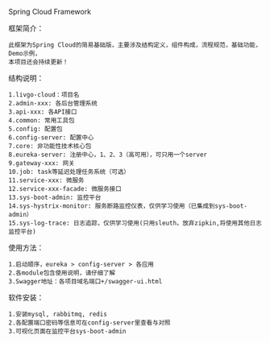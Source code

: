 Spring Cloud Framework

框架简介：

    此框架为Spring Cloud的简易基础版，主要涉及结构定义，组件构成，流程规范，基础功能，Demo示例，
    本项目还会持续更新！
    
结构说明：

    1.livgo-cloud：项目名
    2.admin-xxx: 各后台管理系统
    3.api-xxx: 各API接口
    4.common: 常用工具包
    5.config: 配置包
    6.config-server: 配置中心
    7.core: 非功能性技术核心包
    8.eureka-server: 注册中心，1、2、3（高可用），可只用一个server
    9.gateway-xxx: 网关
    10.job: task等延迟处理任务系统（可选）
    11.service-xxx: 微服务
    12.service-xxx-facade: 微服务接口
    13.sys-boot-admin: 监控平台
    14.sys-hystrix-monitor: 服务断路监控仪表，仅供学习使用（已集成到sys-boot-admin）
    15.sys-log-trace: 日志追踪，仅供学习使用(只用sleuth，放弃zipkin,将使用其他日志监控平台)
   
    
使用方法： 

    1.启动顺序，eureka > config-server > 各应用
    2.各module包含使用说明，请仔细了解
    3.Swagger地址：各项目域名端口+/swagger-ui.html
    
    
软件安装： 
    
    1.安装mysql, rabbitmq, redis
    2.各配置端口密码等信息可在config-server里查看与对照
    3.可视化页面在监控平台sys-boot-admin